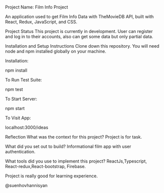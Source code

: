 Project Name: Film Info Project

An application used to get Film Info Data with TheMovieDB API, built with React, Redux, JavaScript, and CSS.

Project Status
This project is currently in development. User can register and log in to their accounts, also can get some data but only partial data.

Installation and Setup Instructions
Clone down this repository. You will need node and npm installed globally on your machine.

Installation:

npm install

To Run Test Suite:

npm test

To Start Server:

npm start

To Visit App:

localhost:3000/ideas

Reflection
What was the context for this project?
Project is for task.

What did you set out to build? 
Informational film app with user authentication.

What tools did you use to implement this project?
ReactJs,Typescript, React-redux,React-bootstrap, Firebase.

Project is really good for learning experience.

@suenhovhannisyan
